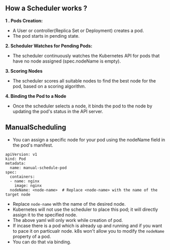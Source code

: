 ## How a Scheduler works ?

**1 . Pods Creation:**

- A User or controller(Replica Set or Deployment) creates a pod.<br>
- The pod starts in pending state.<br>

**2. Scheduler Watches for Pending Pods:**

- The scheduler continuously watches the Kubernetes API for pods that have no node assigned (spec.nodeName is empty).<br>

**3. Scoring Nodes**

- The scheduler scores all suitable nodes to find the best node for the pod, based on a scoring algorithm.<br>

**4. Binding the Pod to a Node**

- Once the scheduler selects a node, it binds the pod to the node by updating the pod's status in the API server.

## ManualScheduling

- You can assign a specific node for your pod using the nodeName field in the pod's manifest.<br>

```
apiVersion: v1
kind: Pod
metadata:
  name: manual-schedule-pod
spec:
  containers:
  - name: nginx
    image: nginx
  nodeName: <node-name>  # Replace <node-name> with the name of the target node
```

- Replace `node-name` with the name of the desired node.
- Kubernetes will not use the scheduler to place this pod; it will directly assign it to the specified node.
- The above yaml will only work while creation of pod.
- If incase there is a pod which is already up and running and if you want to pace it on particualr node. k8s won't allow you to modify the `nodeName` property of a pod.
- You can do that via binding.
